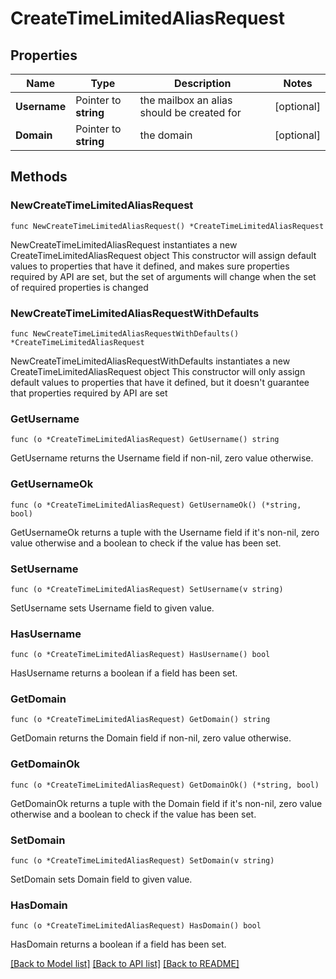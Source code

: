 # CreateTimeLimitedAliasRequest

## Properties

Name | Type | Description | Notes
------------ | ------------- | ------------- | -------------
**Username** | Pointer to **string** | the mailbox an alias should be created for | [optional] 
**Domain** | Pointer to **string** | the domain | [optional] 

## Methods

### NewCreateTimeLimitedAliasRequest

`func NewCreateTimeLimitedAliasRequest() *CreateTimeLimitedAliasRequest`

NewCreateTimeLimitedAliasRequest instantiates a new CreateTimeLimitedAliasRequest object
This constructor will assign default values to properties that have it defined,
and makes sure properties required by API are set, but the set of arguments
will change when the set of required properties is changed

### NewCreateTimeLimitedAliasRequestWithDefaults

`func NewCreateTimeLimitedAliasRequestWithDefaults() *CreateTimeLimitedAliasRequest`

NewCreateTimeLimitedAliasRequestWithDefaults instantiates a new CreateTimeLimitedAliasRequest object
This constructor will only assign default values to properties that have it defined,
but it doesn't guarantee that properties required by API are set

### GetUsername

`func (o *CreateTimeLimitedAliasRequest) GetUsername() string`

GetUsername returns the Username field if non-nil, zero value otherwise.

### GetUsernameOk

`func (o *CreateTimeLimitedAliasRequest) GetUsernameOk() (*string, bool)`

GetUsernameOk returns a tuple with the Username field if it's non-nil, zero value otherwise
and a boolean to check if the value has been set.

### SetUsername

`func (o *CreateTimeLimitedAliasRequest) SetUsername(v string)`

SetUsername sets Username field to given value.

### HasUsername

`func (o *CreateTimeLimitedAliasRequest) HasUsername() bool`

HasUsername returns a boolean if a field has been set.

### GetDomain

`func (o *CreateTimeLimitedAliasRequest) GetDomain() string`

GetDomain returns the Domain field if non-nil, zero value otherwise.

### GetDomainOk

`func (o *CreateTimeLimitedAliasRequest) GetDomainOk() (*string, bool)`

GetDomainOk returns a tuple with the Domain field if it's non-nil, zero value otherwise
and a boolean to check if the value has been set.

### SetDomain

`func (o *CreateTimeLimitedAliasRequest) SetDomain(v string)`

SetDomain sets Domain field to given value.

### HasDomain

`func (o *CreateTimeLimitedAliasRequest) HasDomain() bool`

HasDomain returns a boolean if a field has been set.


[[Back to Model list]](../README.md#documentation-for-models) [[Back to API list]](../README.md#documentation-for-api-endpoints) [[Back to README]](../README.md)


